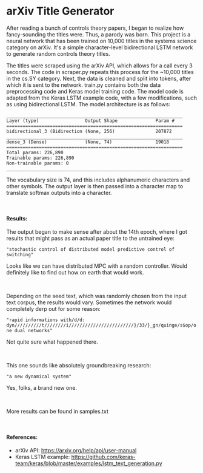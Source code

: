 # arXiv Title Generator

After reading a bunch of controls theory papers, I began to realize how fancy-sounding the titles were. Thus, a parody was born. This project is a neural network that has been trained on 10,000 titles in the systems science category on arXiv. It's a simple character-level bidirectional LSTM network to generate random controls theory titles.  

The titles were scraped using the arXiv API, which allows for a call every 3 seconds. The code in scraper.py repeats this process for the ~10,000 titles in the cs.SY category. Next, the data is cleaned and split into tokens, after which it is sent to the network. train.py contains both the data preprocessing code and Keras model training code. The model code is adapted from the Keras LSTM example code, with a few modifications, such as using bidirectional LSTM. The model architecture is as follows:

```
_________________________________________________________________
Layer (type)                 Output Shape              Param #   
=================================================================
bidirectional_3 (Bidirection (None, 256)               207872    
_________________________________________________________________
dense_3 (Dense)              (None, 74)                19018     
=================================================================
Total params: 226,890
Trainable params: 226,890
Non-trainable params: 0
_________________________________________________________________

```

The vocabulary size is 74, and this includes alphanumeric characters and other symbols. The output layer is then passed into a character map to translate softmax outputs into a character.  

<p>&nbsp;</p>

#### Results:
  
The output began to make sense after about the 14th epoch, where I got results that might pass as an actual paper title to the untrained eye:

```"stochastic control of distributed model predictive control of switching"```

Looks like we can have distributed MPC with a random controller. Would definitely like to find out how on earth that would work.  
  
<p>&nbsp;</p>
  
Depending on the seed text, which was randomly chosen from the input text corpus, the results would vary. Sometimes the network would completely derp out for some reason:

```"rapid informations with/d/d: dyn//////////t////////i////////////////////////}/33/}_gn/quinge/s$op/one dual networks"```

Not quite sure what happened there.  
  
<p>&nbsp;</p>
  
This one sounds like absolutely groundbreaking research:

```"a new dynamical system"```

Yes, folks, a brand new one.

<p>&nbsp;</p>

More results can be found in samples.txt

<p>&nbsp;</p>

#### References:
- arXiv API: https://arxiv.org/help/api/user-manual
- Keras LSTM example: https://github.com/keras-team/keras/blob/master/examples/lstm_text_generation.py 

